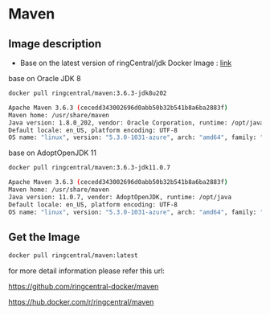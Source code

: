 
# Maven

## Image description

* Base on the latest version of ringCentral/jdk Docker Image : [link](https://hub.docker.com/r/ringcentral/jdk/)

base on Oracle JDK 8
```bash
docker pull ringcentral/maven:3.6.3-jdk8u202
```

```bash
Apache Maven 3.6.3 (cecedd343002696d0abb50b32b541b8a6ba2883f)
Maven home: /usr/share/maven
Java version: 1.8.0_202, vendor: Oracle Corporation, runtime: /opt/java/jre
Default locale: en_US, platform encoding: UTF-8
OS name: "linux", version: "5.3.0-1031-azure", arch: "amd64", family: "unix"
```

base on AdoptOpenJDK 11
```bash
docker pull ringcentral/maven:3.6.3-jdk11.0.7
```

```bash
Apache Maven 3.6.3 (cecedd343002696d0abb50b32b541b8a6ba2883f)
Maven home: /usr/share/maven
Java version: 11.0.7, vendor: AdoptOpenJDK, runtime: /opt/java
Default locale: en_US, platform encoding: UTF-8
OS name: "linux", version: "5.3.0-1031-azure", arch: "amd64", family: "unix"
```
## Get the Image

```bash
docker pull ringcentral/maven:latest
```

for more detail information please refer this url:

<https://github.com/ringcentral-docker/maven>

<https://hub.docker.com/r/ringcentral/maven>
